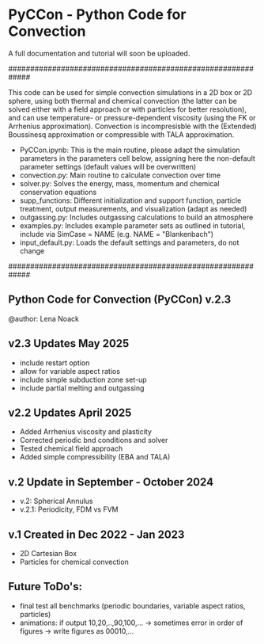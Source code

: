 # PyCCon - Python Code for Convection

A full documentation and tutorial will soon be uploaded.

#############################################################

This code can be used for simple convection simulations in a 2D box or 2D sphere,
using both thermal and chemical convection (the latter can be solved either
with a field approach or with particles for better resolution), and can use
temperature- or pressure-dependent viscosity (using the FK or Arrhenius approximation).
Convection is incompresisble with the (Extended) Boussinesq approximation or compressible with TALA approximation.

- PyCCon.ipynb: This is the main routine, please adapt the simulation parameters in the parameters cell below, assigning here the non-default parameter settings (default values will be overwritten)
- convection.py: Main routine to calculate convection over time
- solver.py: Solves the energy, mass, momentum and chemical conservation equations
- supp_functions: Different initialization and support function, particle treatment, output measurements, and visualization (adapt as needed)
- outgassing.py: Includes outgassing calculations to build an atmosphere
- examples.py: Includes example parameter sets as outlined in tutorial, include via SimCase = NAME (e.g. NAME = "Blankenbach")
- input_default.py: Loads the default settings and parameters, do not change

#############################################################

## Python Code for Convection (PyCCon) v.2.3
@author: Lena Noack

## v2.3 Updates May 2025
- include restart option
- allow for variable aspect ratios
- include simple subduction zone set-up
- include partial melting and outgassing

## v2.2 Updates April 2025
- Added Arrhenius viscosity and plasticity
- Corrected periodic bnd conditions and solver
- Tested chemical field approach
- Added simple compressibility (EBA and TALA)

## v.2 Update in September - October 2024
- v.2: Spherical Annulus
- v.2.1: Periodicity, FDM vs FVM

## v.1 Created in Dec 2022 - Jan 2023
- 2D Cartesian Box
- Particles for chemical convection

## Future ToDo's:
- final test all benchmarks (periodic boundaries, variable aspect ratios, particles)
- animations: if output 10,20,..,90,100,... -> sometimes error in order of figures -> write figures as 00010,...
